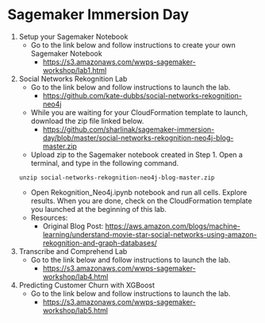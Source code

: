# Sagemaker Immersion Day

1. Setup your Sagemaker Notebook
    * Go to the link below and follow instructions to create your own Sagemaker Notebook
      * https://s3.amazonaws.com/wwps-sagemaker-workshop/lab1.html
2. Social Networks Rekognition Lab
    * Go to the link below and follow instructions to launch the lab.
      * https://github.com/kate-dubbs/social-networks-rekognition-neo4j
    * While you are waiting for your CloudFormation template to launch, download the zip file linked below.
      * https://github.com/sharlinak/sagemaker-immersion-day/blob/master/social-networks-rekognition-neo4j-blog-master.zip
    * Upload zip to the Sagemaker notebook created in Step 1.  Open a terminal, and type in the following command.
    ```
    unzip social-networks-rekognition-neo4j-blog-master.zip
    ```
    * Open Rekognition_Neo4j.ipynb notebook and run all cells.  Explore results.  When you are done, check on the CloudFormation template you launched at the beginning of this lab.
    * Resources:
      * Original Blog Post: https://aws.amazon.com/blogs/machine-learning/understand-movie-star-social-networks-using-amazon-rekognition-and-graph-databases/
3. Transcribe and Comprehend Lab
    * Go to the link below and follow instructions to launch the lab.
      * https://s3.amazonaws.com/wwps-sagemaker-workshop/lab4.html
4. Predicting Customer Churn with XGBoost
    * Go to the link below and follow instructions to launch the lab.
      * https://s3.amazonaws.com/wwps-sagemaker-workshop/lab5.html


